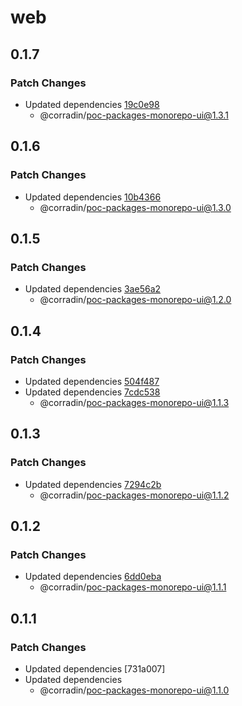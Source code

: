 # web

## 0.1.7

### Patch Changes

- Updated dependencies [19c0e98](https://github.com/corradin/poc-packages-monorepo/commit/19c0e9839fce364a20086348ccfafd3bb833e764)
  - @corradin/poc-packages-monorepo-ui@1.3.1

## 0.1.6

### Patch Changes

- Updated dependencies [10b4366](https://github.com/corradin/poc-packages-monorepo/commit/10b4366c36cc5f68e05f2478252e8898213c1ed7)
  - @corradin/poc-packages-monorepo-ui@1.3.0

## 0.1.5

### Patch Changes

- Updated dependencies [3ae56a2](https://github.com/corradin/poc-packages-monorepo/commit/3ae56a28b3b661f0d984e1b9498655611d1551bf)
  - @corradin/poc-packages-monorepo-ui@1.2.0

## 0.1.4

### Patch Changes

- Updated dependencies [504f487](https://github.com/corradin/poc-packages-monorepo/commit/504f4873a56e483b687d99a5a58fec33abb74635)
- Updated dependencies [7cdc538](https://github.com/corradin/poc-packages-monorepo/commit/7cdc5386acbbee686b9fc77c79b32995e8878450)
  - @corradin/poc-packages-monorepo-ui@1.1.3

## 0.1.3

### Patch Changes

- Updated dependencies [7294c2b](https://github.com/corradin/poc-packages-monorepo/commit/7294c2bd0086a93952f05ddb6f3a59f52f802d8e)
  - @corradin/poc-packages-monorepo-ui@1.1.2

## 0.1.2

### Patch Changes

- Updated dependencies [6dd0eba](https://github.com/corradin/poc-packages-monorepo/commit/6dd0ebad9a7df1a340401980eec6a5a616ba534b)
  - @corradin/poc-packages-monorepo-ui@1.1.1

## 0.1.1

### Patch Changes

- Updated dependencies [731a007]
- Updated dependencies
  - @corradin/poc-packages-monorepo-ui@1.1.0
